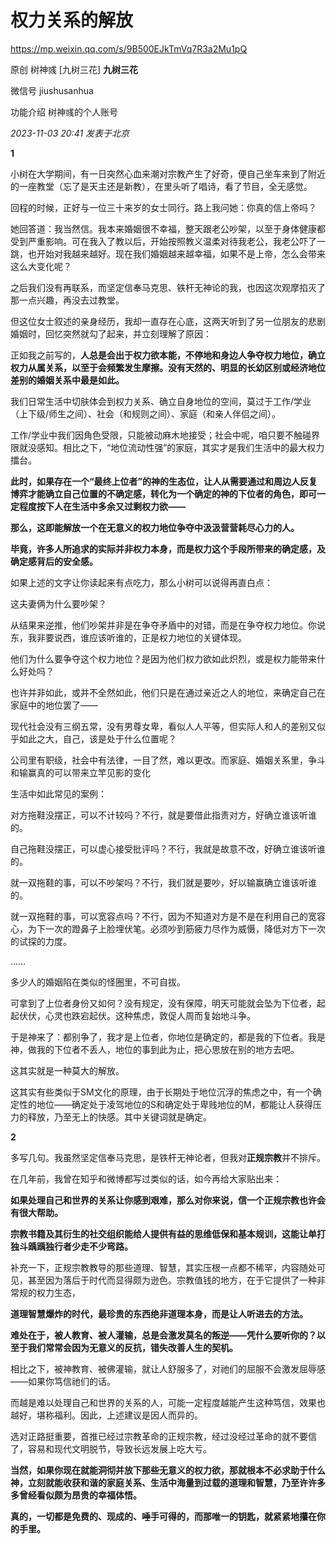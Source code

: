 # 权力关系的解放

https://mp.weixin.qq.com/s/9B500EJkTmVq7R3a2Mu1pQ

原创 树神彧 [九树三花]
**九树三花** 

微信号 jiushusanhua

功能介绍 树神彧的个人账号

_2023-11-03 20:41_ _发表于北京_

**1**

小树在大学期间，有一日突然心血来潮对宗教产生了好奇，便自己坐车来到了附近的一座教堂（忘了是天主还是新教），在里头听了唱诗，看了节目，全无感觉。

回程的时候，正好与一位三十来岁的女士同行。路上我问她：你真的信上帝吗？

她回答道：我当然信。我本来婚姻很不幸福，整天跟老公吵架，以至于身体健康都受到严重影响。可在我入了教以后，开始按照教义温柔对待我老公，我老公吓了一跳，也开始对我越来越好。现在我们婚姻越来越幸福，如果不是上帝，怎么会带来这么大变化呢？

之后我们没有再联系，而坚定信奉马克思、铁杆无神论的我，也因这次观摩掐灭了那一点兴趣，再没去过教堂。

但这位女士叙述的亲身经历，我却一直存在心底，这两天听到了另一位朋友的悲剧婚姻时，回忆突然就勾了起来，并立刻理解了原因：

正如我之前写的，**人总是会出于权力欲本能，不停地和身边人争夺权力地位，确立权力从属关系，以至于会频繁发生摩擦。没有天然的、明显的长幼区别或经济地位差别的婚姻关系中最是如此。**

我们日常生活中切肤体会到权力关系、确立自身地位的空间，莫过于工作/学业（上下级/师生之间）、社会（和规则之间）、家庭（和亲人伴侣之间）。

工作/学业中我们因角色受限，只能被动麻木地接受；社会中呢，咱只要不触碰界限就没感知。相比之下，“地位流动性强”的家庭，其实才是我们生活中的最大权力擂台。

**此时，如果存在一个“最终上位者”的神的生态位，让人从需要通过和周边人反复博弈才能确立自己位置的不确定感，转化为一个确定的神的下位者的角色，即可一定程度按下人在生活中多余又过剩权力欲——**

****那么，这即能解放一个在无意义的权力地位争夺中汲汲营营耗尽心力的人。****

**毕竟，许多人所追求的实际并非权力本身，而是权力这个手段所带来的确定感，及确定感背后的安全感。**

如果上述的文字让你读起来有点吃力，那么小树可以说得再直白点：

这夫妻俩为什么要吵架？

从结果来逆推，他们吵架并非是在争夺矛盾中的对错，而是在争夺权力地位。你说东，我非要说西，谁应该听谁的，正是权力地位的关键体现。

他们为什么要争夺这个权力地位？是因为他们权力欲如此炽烈，或是权力能带来什么好处吗？

也许并非如此，或并不全然如此，他们只是在通过亲近之人的地位，来确定自己在家庭中的地位罢了——

现代社会没有三纲五常，没有男尊女卑，看似人人平等，但实际人和人的差别又似乎如此之大，自己，该是处于什么位置呢？

公司里有职级，社会中有法律，一目了然，难以更改。而家庭、婚姻关系里，争斗和输赢真的可以带来立竿见影的变化

生活中如此常见的案例：  

对方拖鞋没摆正，可以不计较吗？不行，就是要借此指责对方，好确立谁该听谁的。

自己拖鞋没摆正，可以虚心接受批评吗？不行，我就是故意不改，好确立谁该听谁的。

就一双拖鞋的事，可以不吵架吗？不行，我们就是要吵，好以输赢确立谁该听谁的。

就一双拖鞋的事，可以宽容点吗？不行，因为不知道对方是不是在利用自己的宽容心，为下一次的蹬鼻子上脸埋伏笔。必须吵到筋疲力尽作为威慑，降低对方下一次的试探的力度。

……

多少人的婚姻陷在类似的怪圈里，不可自拔。  

可拿到了上位者身份又如何？没有规定，没有保障，明天可能就会坠为下位者，起起伏伏，心灵也跌宕起伏。这种焦虑，敦促人周而复始地斗争。

于是神来了：都别争了，我才是上位者，你地位是确定的，都是我的下位者。我是神，做我的下位者不丢人，地位的事到此为止，把心思放在别的地方去吧。

这其实就是一种莫大的解放。

这其实有些类似于SM文化的原理，由于长期处于地位沉浮的焦虑之中，有一个确定性的地位——确定处于凌驾地位的S和确定处于卑贱地位的M，都能让人获得压力的释放，乃至无上的快感。其中关键词就是确定。

**2**

多写几句。我虽然坚定信奉马克思，是铁杆无神论者，但我对**正规宗教**并不排斥。  

在几年前，我曾在知乎和微博都写过类似的话，如今再给大家贴出来：  

**如果处理自己和世界的关系让你感到艰难，那么对你来说，信一个正规宗教也许会有很大帮助。**

**宗教书籍及其衍生的社交组织能给人提供有益的思维低保和基本规训，这能让单打独斗踽踽独行者少走不少弯路。**  

补充一下，正规宗教教导的那些道理、智慧，其实压根一点都不稀罕，内容随处可见，甚至因为落后于时代而显得颇为逊色。宗教值钱的地方，在于它提供了一种非常规的权力生态，

**道理智慧爆炸的时代，最珍贵的东西绝非道理本身，而是让人听进去的方法。**

**难处在于，被人教育、被人灌输，总是会激发莫名的叛逆——凭什么要听你的？以至于我们常常会因为无意义的反抗，错失改善人生的契机。**

相比之下，被神教育、被佛灌输，就让人舒服多了，对祂们的屈服不会激发屈辱感——如果你笃信祂们的话。

而越是难以处理自己和世界的关系的人，可能一定程度越能产生这种笃信，效果也越好，堪称福利。因此，上述建议是因人而异的。

选对正路挺重要，首推已经过宗教革命的正规宗教，经过没经过革命的就不要信了，容易和现代文明脱节，导致长远发展上吃大亏。

**当然，如果你现在就能洞彻并放下那些无意义的权力欲，那就根本不必求助于什么神，立刻就能收获和谐的家庭关系、生活中海量到过载的道理和智慧，乃至许许多多曾经看似颇为昂贵的幸福体悟。**

**真的，一切都是免费的、现成的、唾手可得的，而那唯一的钥匙，就紧紧地攥在你的手里。**
